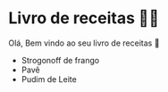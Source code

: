 # Livro de receitas :man_cook:

Olá, Bem vindo ao seu livro de receitas :wave:

- Strogonoff de frango
- Pavê
- Pudim de Leite

